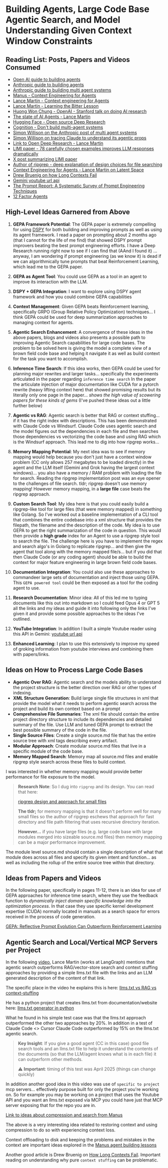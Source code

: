 # Building Agents, Large Code Base Agentic Search, and Model Understanding Given Context Window Constraints

## Reading List: Posts, Papers and Videos Consumed

- [Open AI guide to building agents](https://cdn.openai.com/business-guides-and-resources/a-practical-guide-to-building-agents.pdf)
- [Anthropic guide to building agents](https://www.anthropic.com/engineering/building-effective-agents)
- [Anthropic guide to building multi agent systems](https://www.anthropic.com/engineering/multi-agent-research-system)
- [Manus - Context Engineering for Agents](https://manus.im/blog/Context-Engineering-for-AI-Agents-Lessons-from-Building-Manus)
- [Lance Martin - Context engineering for Agents](https://rlancemartin.github.io/2025/06/23/context_engineering/)
- [Lance Martin - Learning the Bitter Lesson](https://rlancemartin.github.io/2025/07/30/bitter_lesson/)
- [Huong Won Chung - OpenAI - Stanford talk on doing AI research](https://www.youtube.com/watch?v=orDKvo8h71o)
- [The state of AI Agents - Lance Martin](https://rlancemartin.github.io/2025/06/10/aie/)
- [Hugging Face - Open source Deep Research](https://huggingface.co/blog/open-deep-research#:~:text=From%20building%20,it%20can%20still%20use%20it)
- [Cognition - Don't build multi-agent systems](https://cognition.ai/blog/dont-build-multi-agents#principles-of-context-engineering)
- [Simon Willison on the Anthropic post of multi agent systems](https://simonwillison.net/2025/Jun/14/multi-agent-research-system/)
- [Simon Willison on tracing Claude to understand its agentic props](https://simonwillison.net/2025/Jun/2/claude-trace/)
- [Link to Open Deep Research - Lance Martin](https://github.com/langchain-ai/open_deep_research)
- [LIMI paper - 78 carefully chosen examples improves LLM responses dramatically](https://arxiv.org/pdf/2509.17567)
- [X post summarizing LIMI paper](https://x.com/rohanpaul_ai/status/1970827405297082385?s=12)
- [Author of ripgrep - deep explanation of design choices for file searching](https://burntsushi.net/ripgrep/#gathering-files-to-search)
- [Context Engineering for Agents - Lance Martin on Latent Space](https://www.youtube.com/watch?v=_IlTcWciEC4)
- [Drew Bruenig on how Long Contexts Fail](https://www.dbreunig.com/2025/06/22/how-contexts-fail-and-how-to-fix-them.html)
- [Gemini youtube url api](https://ai.google.dev/gemini-api/docs/video-understanding#youtube)
- [The Prompt Report: A Systematic Survey of Prompt Engineering Techniques](https://arxiv.org/pdf/2406.06608)
- [12 Factor Agents](https://github.com/humanlayer/12-factor-agents)

## High-Level Ideas Garnered from Above
1. **GEPA Framework Potential**: The GEPA paper is extremely compelling for using [DSPY](https://dspy.ai/tutorials/gepa_ai_program/) for both building and improving prompts as well as using its agent framework. I read a paper on prompting about 2 months ago (that I cannot for the life of me find) that showed DSPY prompt improvers beating the best prompt engineering efforts. I have a Deep Research running right now to see if I can find that (AAnd I found it) ... anyway, I am wondering if prompt engineering (as we know it) is dead if we can algorithmically tune prompts that beat Reinforcement Learning, which lead me to the GEPA paper.

2. **GEPA as Agent Tool**: You could use GEPA as a tool in an agent to improve its interaction with the LLM.

3. **DSPY + GEPA Integration**: I want to explore using DSPY agent framework and how you could combine GEPA capabilities

4. **Context Management**: Given GEPA beats Reinforcement learning, specifically GRPO (Group Relative Policy Optimization) techniques... I think GEPA could be used for deep summarization approaches to managing context for agents.

5. **Agentic Search Enhancement**: A convergence of these ideas in the above papers, blogs and videos also presents a possible path to improving Agentic Search capabilities for large code bases. The problem to be solved here is giving the model a complete view of a brown field code base and helping it navigate it as well as build context for the task you want to accomplish.

6. **Inference Time Search**: If this idea works, then GEPA could be used for planning major rewrites and larger tasks... specifically the experiments articulated in the paper regarding `inference time search` In the paper the articulate injection of major documentation like CUDA for a pytorch rewrite (heavy lifting context here) that showed promising results but its literally only one page in the paper... *shows the high value of scowering papers for these kinds of gems* (I've pushed these ideas out a little further below)

7. **Agentic vs RAG**: Agentic search is better that RAG or context stuffing... if it has the right index with descriptions. This has been demonstrated with Claude Code vs Windsurf. Claude Code uses agentic search and the model figures out the dependencies in each file and then searches those dependencies vs vectorizing the code base and using RAG which is the Windsurf approach. This lead me to dig into how ripgrep works...

8. **Memory Mapping Potential**: My next idea was to see if memory mapping would help because you don't just have a context window problem (CC only allows 257 megabytes to be loaded directly) in the agent and the LLM itself (Gemini and Grok having the largest context windows)... you also have a memory / RAM problem with loading the file for search. Reading the ripgrep implementation post was an eye opener to the challenges of file search. tldr; ripgrep doesn't use memory mapping! However memory mapping, in a **large file** case beats the ripgrep approach.

9. **Custom Search Tool**: My idea here is that you could easily build a ripgrep-like tool for large files (that were memory mapped) in something like Golang. So I've worked out a baseline implementation of a CLI tool that combines the entire codebase into a xml structure that provides the filepath, the filename and the description of the code. My idea is to use GEPA to get the right summarization of the code in question. This would then provide a **high grade** index for an Agent to use a ripgrep style tool to search the file. The challenge here is you have to implement the regex and search algo's in Golang to replicate ripgrep... and then give the agent that tool along with the memory mapped file/s... but if you did that then Claude Code (or any coding agent) should be able to build the context for major feature engineering in large brown field code bases.

10. **Documentation Integration**: You could also use these approaches to commandeer large sets of documentation and inject those using GEPA. This `GEPA powered tool` could be then exposed as a tool for the coding agent to use.

11. **Research Documentation**: Minor idea: All of this led me to typing documents like this out into markdown so I could feed Opus 4 or GPT 5 all the links and my ideas and guide it into following only the links I've given it and provide some possible approaches to the ideas I've outlined.

12. **YouTube Integration**: In addition I built a simple Youtube reader using this API in Gemini: [youtube url api](https://ai.google.dev/gemini-api/docs/video-understanding#youtube)

13. **Enhanced Learning**: I plan to use this extensively to improve my speed of groking information from youtube interviews and combining them with papers/links.

## Ideas on How to Process Large Code Bases
- **Agentic Over RAG**: Agentic search and the models ability to understand the project structure is the better direction over RAG or other types of indexing.
- **XML Structure Generation**: Build large single file structures in xml that provide the model what it needs to perform agentic search across the project and build its own context based on a prompt
- **Comprehensive File Summaries**: The xml file should contain the entire project directory structure to include its dependencies and detailed summary of the file. Use LLM and tuned GEPA prompt to extract the best possible summary of the code in the file.
- **Single Source Files**: Create a single source.md file that has the entire source tree with xml tags describing every artifact.
- **Modular Approach**: Create modular source.md files that live in a specific module of the code base.
- **Memory Mapped Search**: Memory map all source.md files and enable ripgrep style search across these files to build context.

I was interested in whether memory mapping would provide better performance for file exposure to the model. 
> **Research Note**: So I dug into `ripgrep` and its design. You can read that here:
> 
> [ripgrep design and approach for small files](https://burntsushi.net/ripgrep/)
> 
> **The tldr;** for memory mapping is that it doesn't perform well for many small files so the author of ripgrep eschews that approach for fast directory and file path filtering that uses recursive directory iteration.
> 
> **However...** if you have large files (e.g. large code base with large modules merged into sizeable source.md files) then memory mapping can be a major performance improvement.

The module level source.md should contain a single description of what that module does across all files and specify its given intent and function... as well as including the rollup of the entire source tree within that directory.

## Ideas from Papers and Videos

In the following paper, specifically in pages 11-12, there is an idea for use of GEPA approaches for inference time search, where they use the feedback function to *dynamically inject domain specific knowledge into the optimization process*. In that case they use specific kernel development expertise (CUDA) normally located in manuals as a search space for errors received in the process of code generation. 

[GEPA: Reflective Prompt Evolution Can Outperform Reinforcement Learning](https://arxiv.org/pdf/2507.19457)

## Agentic Search and Local/Vertical MCP Servers per Project
In the following [video](https://www.youtube.com/watch?v=_IlTcWciEC4), Lance Martin (works at LangGraph) mentions that agentic search outperforms RAG/vector-store search and context stuffing approaches by providing a simple llms.txt file with the links and an LLM generated description of the content of that link. 

The specific place in the video he explains this is here:
[llms.txt vs RAG vs context-stuffing](https://youtu.be/_IlTcWciEC4?t=1116)

He has a python project that creates llms.txt from documentation/website here:
[llms.txt generator in python](https://github.com/rlancemartin/llmstxt_architect/tree/main)

What he found in his simple test case was that the llms.txt approach outperformed the other two approaches by 20%. In addition in a test of Claude Code <> Cursor Claude Code outperformed by 15% on the llms.txt agentic search. 

> **Key Insight**: If you give a good agent (CC in this case) good file search tools and an llms.txt file to help it understand the contents of the documents (so that the LLM/agent knows what is in each file) it can outperform other methods.
> 
> ⚠️ **Important**: timing of this test was April 2025 (things can change quickly)



In addition another good idea in this video was use of `specific to project` mcp servers... effectively purpose built for only the project you're working on. So for example you may be working on a project that uses the Youtube API and you want an llms.txt exposed via MCP you could have just that MCP server exposing that for the repo you are in.


[Link to ideas about compression and search from Manus](https://manus.im/blog/Context-Engineering-for-AI-Agents-Lessons-from-Building-Manus#:~:text=Our%20compression%20strategies,Turing%20Machines.)

The above is a very interesting idea related to restoring context and using compression to do so with experiencing context loss.

Context offloading to disk and keeping the problems and mistakes in the context are important ideas explored in the [Manus agent building lessons](https://manus.im/blog/Context-Engineering-for-AI-Agents-Lessons-from-Building-Manus)

Another good article is Drew Bruenig on [How Long Contexts Fail](https://www.dbreunig.com/2025/06/22/how-contexts-fail-and-how-to-fix-them.html). Important reading on understanding why pure `context stuffing` can be problematic.
